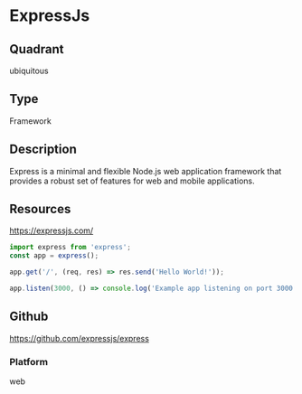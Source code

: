 # ExpressJs

## Quadrant
ubiquitous

## Type
Framework

## Description
Express is a minimal and flexible Node.js web application framework that provides a robust set of features for web and mobile applications.

## Resources
https://expressjs.com/

``` js
import express from 'express';
const app = express();

app.get('/', (req, res) => res.send('Hello World!'));

app.listen(3000, () => console.log('Example app listening on port 3000!'));

```

## Github
https://github.com/expressjs/express

### Platform
web
